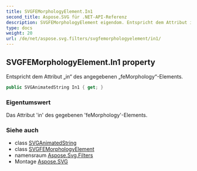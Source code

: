 ```yaml
---
title: SVGFEMorphologyElement.In1
second_title: Aspose.SVG für .NET-API-Referenz
description: SVGFEMorphologyElement eigendom. Entspricht dem Attribut in des angegebenen feMorphologyElements.
type: docs
weight: 20
url: /de/net/aspose.svg.filters/svgfemorphologyelement/in1/
---
```

## SVGFEMorphologyElement.In1 property

Entspricht dem Attribut „in“ des angegebenen „feMorphology“-Elements.

```csharp
public SVGAnimatedString In1 { get; }
```

### Eigentumswert

Das Attribut 'in' des gegebenen 'feMorphology'-Elements.

### Siehe auch

* class [SVGAnimatedString](../../../aspose.svg.datatypes/svganimatedstring/)
* class [SVGFEMorphologyElement](../)
* namensraum [Aspose.Svg.Filters](../../svgfemorphologyelement/)
* Montage [Aspose.SVG](../../../)


